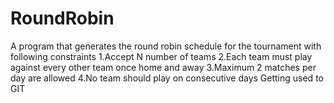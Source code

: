 # RoundRobin
A program that generates the round robin schedule for the tournament with following constraints 1.Accept N number of teams 2.Each team must play against every other team once home and away 3.Maximum 2 matches per day are allowed 4.No team should play on consecutive days
Getting used to GIT
